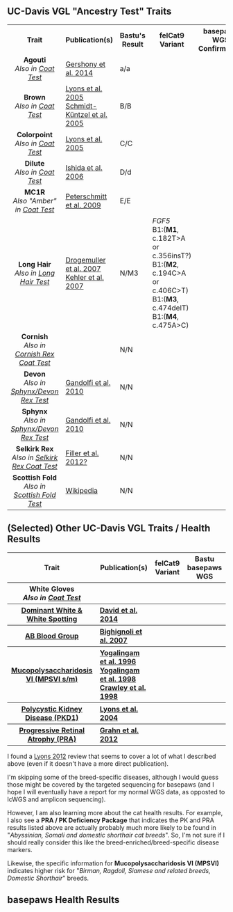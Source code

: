 UC-Davis VGL "Ancestry Test" Traits
-----------------

<table>
  <tbody>
    <tr>
      <th align="center">Trait</th>
      <th align="center">Publication(s)</th>
      <th align="center">Bastu's Result</th>
	  <th align="center">felCat9 Variant</th>
	  <th align="center">basepaws WGS Confirmation</th>
    </tr>
    <tr>
	    <td align="center"><b>Agouti</b><br/><i>Also in <a href="https://www.vgl.ucdavis.edu/services/coatcolorcat.php">Coat Test</a></i></td>
      <td align="left"><a href="https://www.ncbi.nlm.nih.gov/pubmed/25143047">Gershony et al. 2014</a></td>
      <td align="left">a/a</td>
	  <td align="left"></td>
	  <td align="left"></td>
    </tr>
    <tr>
	    <td align="center"><b>Brown</b><br/><i>Also in <a href="https://www.vgl.ucdavis.edu/services/coatcolorcat.php">Coat Test</a></i></td>
      <td align="left"><a href="https://www.ncbi.nlm.nih.gov/pubmed/16104383">Lyons et al. 2005</a></br><a href="https://www.ncbi.nlm.nih.gov/pubmed/15858157">Schmidt-Küntzel et al. 2005</a></td>
      <td align="left">B/B</td>
	  <td align="left"></td>
	  <td align="left"></td>
    </tr>
    <tr>
	    <td align="center"><b>Colorpoint</b><br/><i>Also in <a href="https://www.vgl.ucdavis.edu/services/coatcolorcat.php">Coat Test</a></i></td>
      <td align="left"><a href="https://www.ncbi.nlm.nih.gov/pubmed/15771720">Lyons et al. 2005</a></td>
      <td align="left">C/C</td>
      <td align="left"></td>
      <td align="left"></td>
    </tr>
    <tr>
	    <td align="center"><b>Dilute</b><br/><i>Also in <a href="https://www.vgl.ucdavis.edu/services/coatcolorcat.php">Coat Test</a></i></td>
      <td align="left"><a href="https://www.ncbi.nlm.nih.gov/pubmed/16860533">Ishida et al. 2006</a></td>
      <td align="left">D/d</td>
	  <td align="left"></td>
	  <td align="left"></td>
    </tr>
    <tr>
	    <td align="center"><b>MC1R</b><br/><i>Also "Amber" in <a href="https://www.vgl.ucdavis.edu/services/coatcolorcat.php">Coat Test</a></i></td>
      <td align="left"><a href="https://www.ncbi.nlm.nih.gov/pubmed/19422360">Peterschmitt et al. 2009</a></td>
      <td align="left">E/E</td>
	  <td align="left"></td>
	  <td align="left"></td>
    </tr>
    <tr>
	    <td align="center"><b>Long Hair</b><br/><i>Also in <a href="https://www.vgl.ucdavis.edu/services/cat/CatLongHair.php">Long Hair Test</a></i></td>
      <td align="left"><a href="https://www.ncbi.nlm.nih.gov/pubmed/17433015">Drogemuller et al. 2007</a></br><a href="https://www.ncbi.nlm.nih.gov/pubmed/17767004">Kehler et al. 2007</a></td>
      <td align="left">N/M3</td>
	  <td align="left"><i>FGF5</i></br>B1:(<b>M1</b>, c.182T>A or c.356insT?)</br>B1:(<b>M2</b>, c.194C>A or c.406C>T)</br>B1:(<b>M3</b>, c.474delT)</br>B1:(<b>M4</b>, c.475A>C)</td>
	  <td align="left"></td>
    </tr>
    <tr>
	    <td align="center"><b>Cornish</b><br/><i>Also in <a href="https://www.vgl.ucdavis.edu/services/cat/CornishRex.php">Cornish Rex Coat Test</a></i></td>
      <td align="left"></td>
      <td align="left">N/N</td>
	  <td align="left"></td>
	  <td align="left"></td>
    </tr>
    <tr>
	    <td align="center"><b>Devon</b><br/><i>Also in <a href="https://www.vgl.ucdavis.edu/services/cat/SphynxDevonRexCoat.php">Sphynx/Devon Rex Test</a></i></td>
      <td align="left"><a href="https://www.ncbi.nlm.nih.gov/pubmed/20953787">Gandolfi et al. 2010</a></td>
      <td align="left">N/N</td>
	  <td align="left"></td>
	  <td align="left"></td>
    </tr>
    <tr>
	    <td align="center"><b>Sphynx</b><br/><i>Also in <a href="https://www.vgl.ucdavis.edu/services/cat/SphynxDevonRexCoat.php">Sphynx/Devon Rex Test</a></i></td>
      <td align="left"><a href="https://www.ncbi.nlm.nih.gov/pubmed/20953787">Gandolfi et al. 2010</a></td>
      <td align="left">N/N</td>
	  <td align="left"></td>
	  <td align="left"></td>
    </tr>
    <tr>
	    <td align="center"><b>Selkirk Rex</b><br/><i>Also in <a href="https://www.vgl.ucdavis.edu/services/cat/SelkirkRex.php">Selkirk Rex Coat Test</a></i></td>
      <td align="left"><a href="https://www.ncbi.nlm.nih.gov/pmc/articles/PMC3695623/">Filler et al. 2012?</a></td>
      <td align="left">N/N</td>
	  <td align="left"></td>
	  <td align="left"></td>
    </tr>
    <tr>
	    <td align="center"><b>Scottish Fold</b><br/><i>Also in <a href="https://www.vgl.ucdavis.edu/services/ScottishFold.php">Scottish Fold Test</a></i></td>
      <td align="left"><a href="https://en.wikipedia.org/wiki/Scottish_Fold">Wikipedia</a></td>
      <td align="left">N/N</td>
	  <td align="left"></td>
	  <td align="left"></td>
    </tr>
</tbody>
</table>

(Selected) Other UC-Davis VGL Traits / Health Results
-----------------

<table>
  <tbody>
    <tr>
	<th align="center">Trait</th>
	<th align="center">Publication(s)</th>
	<th align="center">felCat9 Variant</th>
	<th align="center">Bastu basepaws WGS</th>
    </tr>
    <tr>
	 <th align="center"><b>White Gloves</b></br><i>Also in <a href="https://www.vgl.ucdavis.edu/services/coatcolorcat.php">Coat Test</a></i></th>
	<th align="left"></th>
	<th align="left"></th>
	<th align="left"></th>
    </tr>
    <tr>
	 <th align="center"><a href="https://www.vgl.ucdavis.edu/services/cat/DominantWhite.php">Dominant White & White Spotting</a></th>
	<th align="left"><a href="https://www.ncbi.nlm.nih.gov/pubmed/25085922">David et al. 2014</a></th>
	<th align="left"></th>
	<th align="left"></th>
    </tr>
    <tr>
	<th align="center"><a href="https://www.vgl.ucdavis.edu/services/abblood.php">AB Blood Group</a></th>
	<th align="left"><a href="https://bmcgenet.biomedcentral.com/articles/10.1186/1471-2156-8-27">Bighignoli et al. 2007</a></th>
	<th align="left"></th>
	<th align="left"></th>
    </tr>
    <tr>
	<th align="center"><a href="https://www.vgl.ucdavis.edu/services/cat/MPSVI.php">Mucopolysaccharidosis VI (MPSVI s/m)</a></th>
	    <th align="left"><a href="https://www.ncbi.nlm.nih.gov/pubmed/8910299">Yogalingam et al. 1996</a></br><a href="https://www.ncbi.nlm.nih.gov/pubmed/9593674">Yogalingam et al. 1998</a></br><a href="https://www.ncbi.nlm.nih.gov/pubmed/9421472">Crawley et al. 1998</a></th>
	<th align="left"></th>
	<th align="left"></th>
    </tr>
    <tr>
	<th align="center"><a href="https://www.vgl.ucdavis.edu/services/pkd1.php">Polycystic Kidney Disease (PKD1)</a></th>
	<th align="left"><a href="https://www.ncbi.nlm.nih.gov/pubmed/15466259">Lyons et al. 2004</a></th>
	<th align="left"></th>
	<th align="left"></th>
    </tr>
	<tr>
	<th align="center"><a href="https://www.vgl.ucdavis.edu/services/cat/pra.php">Progressive Retinal Atrophy (PRA)</a></th>
	<th align="left"><a href="https://bmcvetres.biomedcentral.com/articles/10.1186/1746-6148-8-207">Grahn et al. 2012</a></th>
	<th align="left"></th>
	<th align="left"></th>
    </tr>
</tbody>
</table>

I found a [Lyons 2012](https://www.ncbi.nlm.nih.gov/pmc/articles/PMC3541004/) review that seems to cover a lot of what I described above (even if it doesn't have a more direct publication).

I'm skipping some of the breed-specific diseases, although I would guess those might be covered by the targeted sequencing for basepaws (and I hope I will eventually have a report for my normal WGS data, as opposted to lcWGS and amplicon sequencing).

However, I am also learning more about the cat health results.  For example, I also see a **PRA / PK Deficiency Package** that indicates the PK and PRA results listed above are actually probably much more likely to be found in "*Abyssinian, Somali and domestic shorthair cat breeds*".  So, I'm not sure if I should really consider this like the breed-enriched/breed-specific disease markers.

Likewise, the specific information for **Mucopolysaccharidosis VI (MPSVI)** indicates higher risk for "*Birman, Ragdoll, Siamese and related breeds, Domestic Shorthair*" breeds.

basepaws Health Results
-----------------
